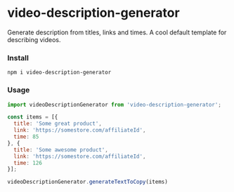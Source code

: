 video-description-generator
===============

Generate description from titles, links and times. A cool default template for describing videos.

### Install

`npm i video-description-generator`

### Usage

``` Javascript
import videoDescriptionGenerator from 'video-description-generator';

const items = [{
  title: 'Some great product',
  link: 'https://somestore.com/affiliateId',
  time: 85
}, {
  title: 'Some awesome product',
  link: 'https://somestore.com/affiliateId',
  time: 126
}];

videoDescriptionGenerator.generateTextToCopy(items)
```
